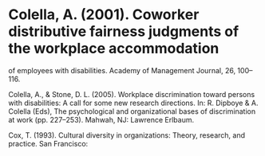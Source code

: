 # Colella, A. (2001). Coworker distributive fairness judgments of the workplace accommodation

of employees with disabilities. Academy of Management Journal, 26, 100–116.

Colella, A., & Stone, D. L. (2005). Workplace discrimination toward persons with disabilities: A call for some new research directions. In: R. Dipboye & A. Colella (Eds), The psychological and organizational bases of discrimination at work (pp. 227–253). Mahwah, NJ: Lawrence Erlbaum.

Cox, T. (1993). Cultural diversity in organizations: Theory, research, and practice. San Francisco: